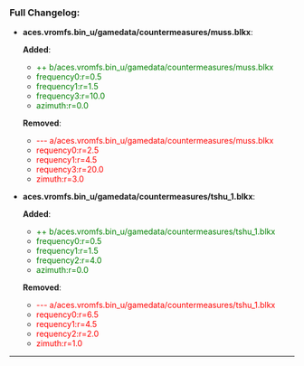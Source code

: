 ### Full Changelog:

- **aces.vromfs.bin_u/gamedata/countermeasures/muss.blkx**:

  **Added**:
    - <span style='color:green;'>++ b/aces.vromfs.bin_u/gamedata/countermeasures/muss.blkx</span>
    - <span style='color:green;'>frequency0:r=0.5</span>
    - <span style='color:green;'>frequency1:r=1.5</span>
    - <span style='color:green;'>frequency3:r=10.0</span>
    - <span style='color:green;'>azimuth:r=0.0</span>

  **Removed**:
    - <span style='color:red;'>--- a/aces.vromfs.bin_u/gamedata/countermeasures/muss.blkx</span>
    - <span style='color:red;'>requency0:r=2.5</span>
    - <span style='color:red;'>requency1:r=4.5</span>
    - <span style='color:red;'>requency3:r=20.0</span>
    - <span style='color:red;'>zimuth:r=3.0</span>


- **aces.vromfs.bin_u/gamedata/countermeasures/tshu_1.blkx**:

  **Added**:
    - <span style='color:green;'>++ b/aces.vromfs.bin_u/gamedata/countermeasures/tshu_1.blkx</span>
    - <span style='color:green;'>frequency0:r=0.5</span>
    - <span style='color:green;'>frequency1:r=1.5</span>
    - <span style='color:green;'>frequency2:r=4.0</span>
    - <span style='color:green;'>azimuth:r=0.0</span>

  **Removed**:
    - <span style='color:red;'>--- a/aces.vromfs.bin_u/gamedata/countermeasures/tshu_1.blkx</span>
    - <span style='color:red;'>requency0:r=6.5</span>
    - <span style='color:red;'>requency1:r=4.5</span>
    - <span style='color:red;'>requency2:r=2.0</span>
    - <span style='color:red;'>zimuth:r=1.0</span>


---
